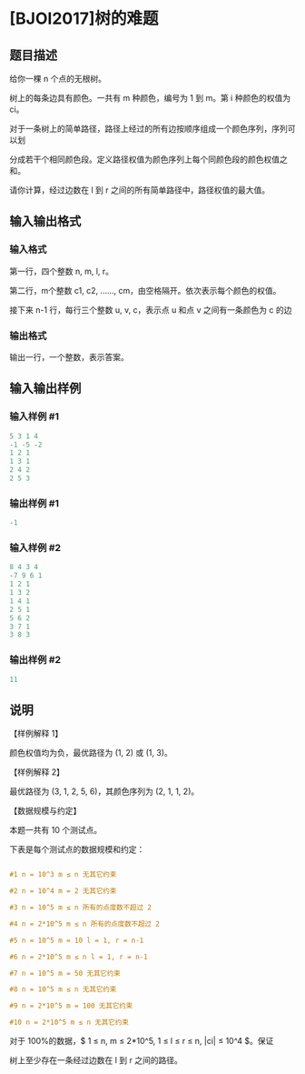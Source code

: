 # [BJOI2017]树的难题

## 题目描述

给你一棵 n 个点的无根树。

树上的每条边具有颜色。一共有 m 种颜色，编号为 1 到 m。第 i 种颜色的权值为 ci。

对于一条树上的简单路径，路径上经过的所有边按顺序组成一个颜色序列，序列可以划

分成若干个相同颜色段。定义路径权值为颜色序列上每个同颜色段的颜色权值之和。

请你计算，经过边数在 l 到 r 之间的所有简单路径中，路径权值的最大值。

## 输入输出格式

### 输入格式

第一行，四个整数 n, m, l, r。

第二行，m个整数 c1, c2, ……, cm，由空格隔开。依次表示每个颜色的权值。

接下来 n-1 行，每行三个整数 u, v, c，表示点 u 和点 v 之间有一条颜色为 c 的边

### 输出格式

输出一行，一个整数，表示答案。

## 输入输出样例

### 输入样例 #1

```cpp
5 3 1 4
-1 -5 -2
1 2 1
1 3 1
2 4 2
2 5 3
```


### 输出样例 #1

```cpp
-1
```


### 输入样例 #2

```cpp
8 4 3 4
-7 9 6 1
1 2 1
1 3 2
1 4 1
2 5 1
5 6 2
3 7 1
3 8 3
```


### 输出样例 #2

```cpp
11
```


## 说明

【样例解释 1】

颜色权值均为负，最优路径为 (1, 2) 或 (1, 3)。

【样例解释 2】

最优路径为 (3, 1, 2, 5, 6)，其颜色序列为 (2, 1, 1, 2)。

【数据规模与约定】

本题一共有 10 个测试点。

下表是每个测试点的数据规模和约定：

```cpp

#1 n = 10^3 m ≤ n 无其它约束

#2 n = 10^4 m = 2 无其它约束

#3 n = 10^5 m ≤ n 所有的点度数不超过 2

#4 n = 2*10^5 m ≤ n 所有的点度数不超过 2

#5 n = 10^5 m = 10 l = 1, r = n-1

#6 n = 2*10^5 m ≤ n l = 1, r = n-1

#7 n = 10^5 m = 50 无其它约束

#8 n = 10^5 m ≤ n 无其它约束

#9 n = 2*10^5 m = 100 无其它约束

#10 n = 2*10^5 m ≤ n 无其它约束

```

对于 100%的数据，$ 1 ≤ n, m ≤ 2\*10^5, 1 ≤ l ≤ r ≤ n, |ci| ≤ 10^4 $。保证

树上至少存在一条经过边数在 l 到 r 之间的路径。

